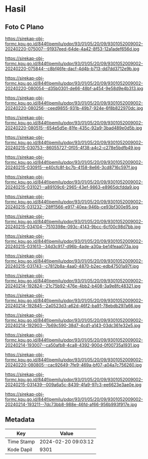 # Hasil

## Foto C Plano

https://sirekap-obj-formc.kpu.go.id/844f/pemilu/pdpr/93/01/05/20/09/9301052009002-20240220-075007--91937eed-64de-4a42-8f53-12a1adef656d.jpg

https://sirekap-obj-formc.kpu.go.id/844f/pemilu/pdpr/93/01/05/20/09/9301052009002-20240220-075844--c8bf46fe-dacf-4d4b-b713-dd7dd3712e9b.jpg

https://sirekap-obj-formc.kpu.go.id/844f/pemilu/pdpr/93/01/05/20/09/9301052009002-20240220-080054--d35b0301-de66-48bf-a454-9e58d9e4b313.jpg

https://sirekap-obj-formc.kpu.go.id/844f/pemilu/pdpr/93/01/05/20/09/9301052009002-20240220-080256--ceed9855-931b-49b7-924e-6f8b822970dc.jpg

https://sirekap-obj-formc.kpu.go.id/844f/pemilu/pdpr/93/01/05/20/09/9301052009002-20240220-080515--654e5d5e-81fe-435c-92a9-3bad489e0d5b.jpg

https://sirekap-obj-formc.kpu.go.id/844f/pemilu/pdpr/93/01/05/20/09/9301052009002-20240215-030753--86055727-0f05-4f38-a4c2-c278e5bdfb49.jpg

https://sirekap-obj-formc.kpu.go.id/844f/pemilu/pdpr/93/01/05/20/09/9301052009002-20240215-030915--e40cfc8f-bc7b-4158-8e66-3cd8716c597f.jpg

https://sirekap-obj-formc.kpu.go.id/844f/pemilu/pdpr/93/01/05/20/09/9301052009002-20240215-031021--a89109c6-2965-43ef-9863-e8965dcfdda9.jpg

https://sirekap-obj-formc.kpu.go.id/844f/pemilu/pdpr/93/01/05/20/09/9301052009002-20240215-031232--28ff1566-e917-40ea-946b-ce93bf300e95.jpg

https://sirekap-obj-formc.kpu.go.id/844f/pemilu/pdpr/93/01/05/20/09/9301052009002-20240215-034104--7510398e-093c-4143-9bcc-6cf00c98d7bb.jpg

https://sirekap-obj-formc.kpu.go.id/844f/pemilu/pdpr/93/01/05/20/09/9301052009002-20240215-031613--34d3c917-d96b-4ade-a30a-be14feaa073a.jpg

https://sirekap-obj-formc.kpu.go.id/844f/pemilu/pdpr/93/01/05/20/09/9301052009002-20240215-031743--c7812b8a-4aa0-4870-b2ec-edb47501a97f.jpg

https://sirekap-obj-formc.kpu.go.id/844f/pemilu/pdpr/93/01/05/20/09/9301052009002-20240214-192824--21c75b92-476e-4bb2-b408-3a9e8fc48321.jpg

https://sirekap-obj-formc.kpu.go.id/844f/pemilu/pdpr/93/01/05/20/09/9301052009002-20240214-192845--2a0523d3-a62d-46f2-ba91-78ebdb297a66.jpg

https://sirekap-obj-formc.kpu.go.id/844f/pemilu/pdpr/93/01/05/20/09/9301052009002-20240214-192903--7b69c590-38d7-4cd1-a143-03dc361e32e5.jpg

https://sirekap-obj-formc.kpu.go.id/844f/pemilu/pdpr/93/01/05/20/09/9301052009002-20240214-193007--ca50afb8-4ca8-4392-900d-0f00735a1931.jpg

https://sirekap-obj-formc.kpu.go.id/844f/pemilu/pdpr/93/01/05/20/09/9301052009002-20240220-080805--cac92649-7fe9-469a-bf07-a04a7c756260.jpg

https://sirekap-obj-formc.kpu.go.id/844f/pemilu/pdpr/93/01/05/20/09/9301052009002-20240215-031439--009a6a5c-8439-4fa9-97c3-ee6623e3ae0e.jpg

https://sirekap-obj-formc.kpu.go.id/844f/pemilu/pdpr/93/01/05/20/09/9301052009002-20240214-193211--7dc73bb8-988e-46fd-af66-956b993f917e.jpg


## Metadata

| Key        | Value               |
| ---------- | ------------------- |
| Time Stamp | 2024-02-20 09:03:12 |
| Kode Dapil | 9301                |



